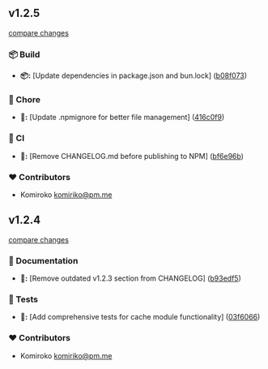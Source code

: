 
## v1.2.5

[compare changes](https://github.com/NowaraJS/elysia-cache/compare/v1.2.4...v1.2.5)

### 📦 Build

- **📦:** [Update dependencies in package.json and bun.lock] ([b08f073](https://github.com/NowaraJS/elysia-cache/commit/b08f073))

### 🦉 Chore

- **🦉:** [Update .npmignore for better file management] ([416c0f9](https://github.com/NowaraJS/elysia-cache/commit/416c0f9))

### 🤖 CI

- **🤖:** [Remove CHANGELOG.md before publishing to NPM] ([bf6e96b](https://github.com/NowaraJS/elysia-cache/commit/bf6e96b))

### ❤️ Contributors

- Komiroko <komiriko@pm.me>

## v1.2.4

[compare changes](https://github.com/NowaraJS/elysia-cache/compare/v1.2.3...v1.2.4)

### 📖 Documentation

- **📖:** [Remove outdated v1.2.3 section from CHANGELOG] ([b93edf5](https://github.com/NowaraJS/elysia-cache/commit/b93edf5))

### 🧪 Tests

- **🧪:** [Add comprehensive tests for cache module functionality] ([03f6066](https://github.com/NowaraJS/elysia-cache/commit/03f6066))

### ❤️ Contributors

- Komiroko <komiriko@pm.me>

